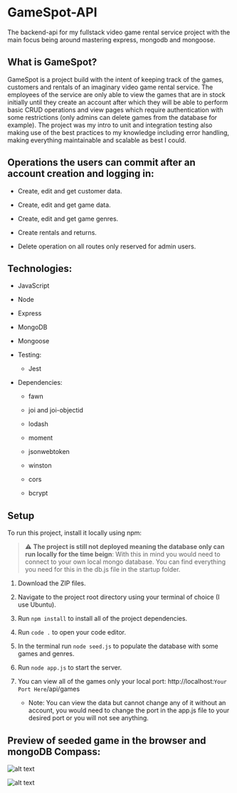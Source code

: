 # GameSpot-API

The backend-api for my fullstack video game rental service project with the main focus being around mastering express, mongodb and mongoose.

## What is GameSpot?

GameSpot is a project build with the intent of keeping track of the games, customers and rentals of an imaginary video game rental service. The employees of the service are only able to view the games that are in stock initially until they create an account after which they will be able to perform basic CRUD operations and view pages which require authentication with some restrictions (only admins can delete games from the database for example). The project was my intro to unit and integration testing also making use of the best practices to my knowledge including error handling, making everything maintainable and scalable as best I could.

## Operations the users can commit after an account creation and logging in:

- Create, edit and get customer data.

- Create, edit and get game data.

- Create, edit and get game genres.

- Create rentals and returns.

- Delete operation on all routes only reserved for admin users.

## Technologies:

- JavaScript

- Node

- Express

- MongoDB

- Mongoose

- Testing:

  - Jest

- Dependencies:

  - fawn

  - joi and joi-objectid

  - lodash

  - moment

  - jsonwebtoken

  - winston

  - cors

  - bcrypt

## Setup

To run this project, install it locally using npm:

> :warning: **The project is still not deployed meaning the database only can run locally for the time beign**: With this in mind you would need to connect to your own local mongo database. You can find everything you need for this in the db.js file in the startup folder.

1. Download the ZIP files.

2. Navigate to the project root directory using your terminal of choice (I use Ubuntu).

3. Run `npm install` to install all of the project dependencies.

4. Run `code .` to open your code editor.

5. In the terminal run `node seed.js` to populate the database with some games and genres.

6. Run `node app.js` to start the server.

7. You can view all of the games only your local port: http://localhost:`Your Port Here`/api/games

   - Note: You can view the data but cannot change any of it without an account, you would need to change the port in the app.js file to your desired port or you will not see anything.

## Preview of seeded game in the browser and mongoDB Compass:

![alt text](https://github.com/SirDev97/the-horde/blob/main/src/assets/dashboard.jpeg?raw=true)

![alt text](https://github.com/SirDev97/the-horde/blob/main/src/assets/create.jpeg?raw=true)
